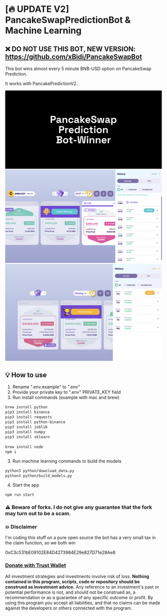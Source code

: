 # [🔥 UPDATE V2] PancakeSwapPredictionBot & Machine Learning

## ❌ DO NOT USE THIS BOT, NEW VERSION: https://github.com/xBidi/PancakeSwapBot

This bot wins almost every 5 minute BNB-USD option on PancakeSwap Prediction.

It works with PancakePredictionV2.

![alt PancakeSwap Prediction Bot-Winner](images/ppw-image.png)
![alt PancakeSwap Prediction Bot-Winner Screenshot](images/ppw-image-2.png)
![alt Candle Genie Bot-Winner Screenshot](images/ppw-image-3.png)

## 💡 How to use

1. Rename ".env.example" to ".env"
2. Provide your private key to ".env" PRIVATE_KEY field
3. Run install commands (example with mac and brew)

```
brew install python
pip3 install binance
pip3 install requests
pip3 install python-binance
pip3 install joblib
pip3 install numpy
pip3 install sklearn

brew install node
npm i
```

3. Run machine learning commands to build the models

```
python3 python/download_data.py
python3 python/build_models.py
```

4. Start the app

```
npm run start
```

### ⚠️ Beware of forks. I do not give any guarantee that the fork may turn out to be a scam.

### 💥 Disclaimer

I'm coding this stuff on a pure open source the bot has a very small tax in the claim function, so we both win

0xC3c531bE09102E84D4273984E29e827D71e28Ae8

### [Donate with Trust Wallet](https://link.trustwallet.com/send?asset=c20000714&address=0xC3c531bE09102E84D4273984E29e827D71e28Ae8)

All investment strategies and investments involve risk of loss.
**Nothing contained in this program, scripts, code or repository should be construed as investment advice.**
Any reference to an investment's past or potential performance is not, and should not be construed as, a recommendation
or as a guarantee of any specific outcome or profit. By using this program you accept all liabilities, and that no
claims can be made against the developers or others connected with the program.

